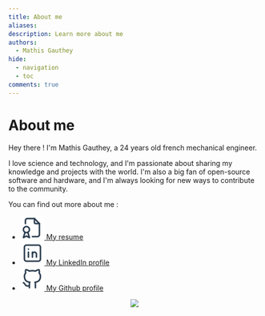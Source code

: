 ```yaml
---
title: About me
aliases:
description: Learn more about me
authors:
  - Mathis Gauthey
hide:
  - navigation
  - toc
comments: true
---
```


# About me

Hey there ! I'm Mathis Gauthey, a 24 years old french mechanical engineer.

I love science and technology, and I'm passionate about sharing my knowledge and projects with the world. I'm also a big fan of open-source software and hardware, and I'm always looking for new ways to contribute to the community.

You can find out more about me :

- [![CV.svg](../assets/CV.svg) My resume](https://rxresu.me/mathisgauthey/resume)
- [![brand-linkedin.svg](../assets/brand-linkedin.svg) My LinkedIn profile](https://www.linkedin.com/in/mathisgauthey/)
- [![brand-github.svg](../assets/brand-github.svg) My Github profile](https://github.com/mathisgauthey)

<p align="center">
    <a href="https://github.com/anuraghazra/github-readme-stats">
        <img src="https://github-readme-stats.vercel.app/api?username=MathisGauthey&count_private=false&show_icons=true&theme=github_light" />
    </a>
</p>
